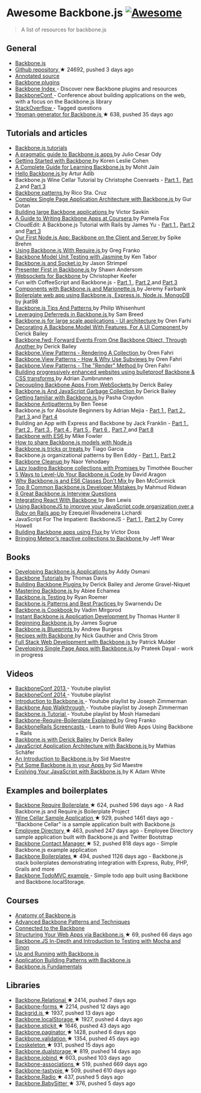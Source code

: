 <h1>
 Awesome Backbone.js
 <a href="https://github.com/sindresorhus/awesome">
  <img alt="Awesome" src="https://cdn.rawgit.com/sindresorhus/awesome/d7305f38d29fed78fa85652e3a63e154dd8e8829/media/badge.svg"/>
 </a>
</h1>
<blockquote>
 <p>
  A list of resources for backbone.js
 </p>
</blockquote>
<h2>
 General
</h2>
<ul>
 <li>
  <a href="http://backbonejs.org/">
   Backbone.js
  </a>
 </li>
 <li>
  <a href="https://github.com/jashkenas/backbone">
   Github repository
  </a>
  <span>
   &#9733 24692, pushed 3 days ago
  </span>
 </li>
 <li>
  <a href="http://backbonejs.org/docs/backbone.html">
   Annotated source
  </a>
 </li>
 <li>
  <a href="http://backplug.io/">
   Backbone plugins
  </a>
 </li>
 <li>
  <a href="https://backboneindex.com/">
   Backbone Index
  </a>
  - Discover new Backbone plugins and resources
 </li>
 <li>
  <a href="http://backboneconf.com/">
   BackboneConf
  </a>
  - Conference about building applications on the web, with a focus on the Backbone.js library
 </li>
 <li>
  <a href="http://stackoverflow.com/questions/tagged/backbone.js">
   StackOverflow
  </a>
  - Tagged questions
 </li>
 <li>
  <a href="https://github.com/yeoman/generator-backbone">
   Yeoman generator for Backbone.js
  </a>
  <span>
   &#9733 638, pushed 35 days ago
  </span>
 </li>
</ul>
<h2>
 Tutorials and articles
</h2>
<ul>
 <li>
  <a href="http://backbonetutorials.com/">
   Backbone.js tutorials
  </a>
 </li>
 <li>
  <a href="http://pragmatic-backbone.com/">
   A pragmatic guide to Backbone.js apps
  </a>
  by Julio Cesar Ody
 </li>
 <li>
  <a href="http://www.korenlc.com/backbone-js-tutorial-getting-started-with-backbone/">
   Getting Started with Backbone
  </a>
  by Koren Leslie Cohen
 </li>
 <li>
  <a href="http://www.codebeerstartups.com/2012/12/a-complete-guide-for-learning-backbone-js/">
   A Complete Guide for Learning Backbone.js
  </a>
  by Mohit Jain
 </li>
 <li>
  <a href="http://jasongiedymin.github.io/hello-backbonejs/">
   Hello Backbone.js
  </a>
  by Artur Adib
 </li>
 <li>
  Backbone.js Wine Cellar Tutorial by Christophe Coenraets -
  <a href="http://coenraets.org/blog/2011/12/backbone-js-wine-cellar-tutorial-part-1-getting-started/">
   Part 1
  </a>
  ,
  <a href="http://coenraets.org/blog/2011/12/backbone-js-wine-cellar-tutorial-part-2-crud/">
   Part 2
  </a>
  and
  <a href="http://coenraets.org/blog/2011/12/backbone-js-wine-cellar-tutorial-part-3-deep-linking-and-application-states/">
   Part 3
  </a>
 </li>
 <li>
  <a href="http://ricostacruz.com/backbone-patterns/">
   Backbone patterns
  </a>
  by Rico Sta. Cruz
 </li>
 <li>
  <a href="http://blog.soom.la/2013/10/complex-single-page-application.html">
   Complex Single Page Application Architecture with Backbone.js
  </a>
  by Gur Dotan
 </li>
 <li>
  <a href="http://victorsavkin.com/post/59496656297/building-large-backbone-applications">
   Building large Backbone applications
  </a>
  by Victor Savkin
 </li>
 <li>
  <a href="http://blog.pamelafox.org/2013/07/a-guide-to-writing-backbone-apps-at.html">
   A Guide to Writing Backbone Apps at Coursera
  </a>
  by Pamela Fox
 </li>
 <li>
  CloudEdit: A Backbone.js Tutorial with Rails by James Yu -
  <a href="http://www.jamesyu.org/2011/01/27/cloudedit-a-backbone-js-tutorial-by-example">
   Part 1
  </a>
  ,
  <a href="http://www.jamesyu.org/2011/02/09/backbone.js-tutorial-with-rails-part-2">
   Part 2
  </a>
  and
  <a href="http://www.jamesyu.org/2012/05/20/converting-cloudedit-from-backbone-to-parse/">
   Part 3
  </a>
 </li>
 <li>
  <a href="http://nerds.airbnb.com/weve-launched-our-first-nodejs-app-to-product/">
   Our First Node.js App: Backbone on the Client and Server
  </a>
  by Spike Brehm
 </li>
 <li>
  <a href="http://gregfranko.com/blog/using-backbone-dot-js-with-require-dot-js/">
   Using Backbone.js With Require.js
  </a>
  by Greg Franko
 </li>
 <li>
  <a href="http://blog.katworksgames.com/2013/03/30/bb_model_test_jasmine/">
   Backbone Model Unit Testing with Jasmine
  </a>
  by Ken Tabor
 </li>
 <li>
  <a href="http://developer.teradata.com/blog/jasonstrimpel/2011/11/backbone-js-and-socket-io">
   Backbone.js and Socket.io
  </a>
  by Jason Strimpel
 </li>
 <li>
  <a href="http://spin.atomicobject.com/2012/01/03/presenter-first-in-backbone-js/">
   Presenter First in Backbone.js
  </a>
  by Shawn Andersom
 </li>
 <li>
  <a href="http://www.artandlogic.com/blog/2014/06/websockets-for-backbone/">
   Websockets for Backbone
  </a>
  by Christopher Keefer
 </li>
 <li>
  Fun with CoffeeScript and Backbone.js -
  <a href="http://www.artandlogic.com/blog/2012/06/fun-with-coffeescript-and-backbone-js-part-1/">
   Part 1
  </a>
  ,
  <a href="http://www.artandlogic.com/blog/2012/06/fun-with-coffeescript-and-backbone-js-part-2/">
   Part 2
  </a>
  and
  <a href="http://www.artandlogic.com/blog/2012/06/fun-with-coffeescript-and-backbone-js-part-3/">
   Part 3
  </a>
 </li>
 <li>
  <a href="http://blog.jeremyfairbank.com/javascript/components-with-backbone-js-and-marionette-js/">
   Components with Backbone.js and Marionette.js
  </a>
  by Jeremy Fairbank
 </li>
 <li>
  <a href="http://kroltech.com/2013/12/boilerplate-web-app-using-backbone-js-expressjs-node-js-mongodb/">
   Boilerplate web app using Backbone.js, Express.js, Node.js, MongoDB
  </a>
  by jkat98
 </li>
 <li>
  <a href="http://www.smashingmagazine.com/2013/08/09/backbone-js-tips-patterns/">
   Backbone.js Tips And Patterns
  </a>
  by Philip Whisenhunt
 </li>
 <li>
  <a href="http://quickleft.com/blog/leveraging-deferreds-in-backbonejs">
   Leveraging Deferreds in Backbone.js
  </a>
  by Sam Breed
 </li>
 <li>
  <a href="http://orizens.com/wp/topics/backbone-js-for-large-scale-applications-ui-architecture/">
   Backbone.js for large scale applications - UI architecture
  </a>
  by Oren Farhi
 </li>
 <li>
  <a href="http://derickbailey.com/2014/09/09/decorating-a-backbone-model-with-features-for-a-ui-component/">
   Decorating A Backbone.Model With Features, For A UI Component
  </a>
  by Derick Bailey
 </li>
 <li>
  <a href="http://derickbailey.com/2014/05/13/backbone-fwd-forward-events-from-one-backbone-object-through-another/">
   Backbone.fwd: Forward Events From One Backbone Object, Through Another
  </a>
  by Derick Bailey
 </li>
 <li>
  <a href="http://orizens.com/wp/topics/backbone-view-patterns-rendering-a-collection/">
   Backbone.View Patterns - Rendering A Collection
  </a>
  by Oren Fahri
 </li>
 <li>
  <a href="http://orizens.com/wp/topics/backbone-view-patterns-how-why-to-use-subviews/">
   Backbone.View Patterns - How & Why Use Subviews
  </a>
  by Oren Fahri
 </li>
 <li>
  <a href="http://orizens.com/wp/topics/backbone-view-patterns-the-render-method/">
   Backbone.View Patterns - The "Render" Method
  </a>
  by Oren Fahri
 </li>
 <li>
  <a href="http://azumbrunnen.me/blog/building-progressively-enhanced-websites-with-bulletproof-backbone/">
   Building progressively enhanced websites using bulletproof Backbone & CSS transforms
  </a>
  by Adrian Zumbrunnen
 </li>
 <li>
  <a href="http://lostechies.com/derickbailey/2012/04/19/decoupling-backbone-apps-from-websockets/">
   Decoupling Backbone Apps From WebSockets
  </a>
  by Derick Bailey
 </li>
 <li>
  <a href="http://lostechies.com/derickbailey/2012/03/19/backbone-js-and-javascript-garbage-collection/">
   Backbone.js And JavaScript Garbage Collection
  </a>
  by Derick Bailey
 </li>
 <li>
  <a href="https://blog.safaribooksonline.com/2013/11/16/getting-familiar-with-backbone-js/">
   Getting familiar with Backbone.js
  </a>
  by Pasha Craydon
 </li>
 <li>
  <a href="http://blog.shinetech.com/2013/11/26/backbone-antipatterns/">
   Backbone Antipatterns
  </a>
  by Ben Teese
 </li>
 <li>
  Backbone.js for Absolute Beginners by Adrian Mejia -
  <a href="http://adrianmejia.com/blog/2012/09/11/backbone-dot-js-for-absolute-beginners-getting-started/">
   Part 1
  </a>
  ,
  <a href="http://adrianmejia.com/blog/2012/09/13/backbone-js-for-absolute-beginners-getting-started-part-2/">
   Part 2
  </a>
  ,
  <a href="http://adrianmejia.com/blog/2012/09/13/backbonejs-for-absolute-beginners-getting-started-part-3/">
   Part 3
  </a>
  and
  <a href="http://adrianmejia.com/blog/2012/09/13/backbone-js-for-absolute-beginners-getting-started-part-4/">
   Part 4
  </a>
 </li>
 <li>
  Building an App with Express and Backbone by Jack Franklin -
  <a href="http://javascriptplayground.com/blog/2013/02/express-backbone-application-part1">
   Part 1
  </a>
  ,
  <a href="http://javascriptplayground.com/blog/2013/02/building-an-app-with-express-and-backbone-part-2">
   Part 2
  </a>
  ,
  <a href="http://javascriptplayground.com/blog/2013/04/building-an-app-with-express-and-backbone-part-3">
   Part 3
  </a>
  ,
  <a href="http://javascriptplayground.com/blog/2013/07/building-an-app-with-express-and-backbone-part-4">
   Part 4
  </a>
  ,
  <a href="http://javascriptplayground.com/blog/2013/08/express-backbone-part5">
   Part 5
  </a>
  ,
  <a href="http://javascriptplayground.com/blog/2013/09/express-backbone-part6">
   Part 6
  </a>
  ,
  <a href="http://javascriptplayground.com/blog/2013/09/express-backbone-part7">
   Part 7
  </a>
  and
  <a href="http://javascriptplayground.com/blog/2013/10/express-backbone-part8">
   Part 8
  </a>
 </li>
 <li>
  <a href="http://mikefowler.me/2014/06/11/backbone-with-es6/">
   Backbone with ES6
  </a>
  by Mike Fowler
 </li>
 <li>
  <a href="http://amirmalik.net/2010/11/27/how-to-share-backbonejs-models-with-nodejs">
   How to share Backbone.js models with Node.js
  </a>
 </li>
 <li>
  <a href="http://tiagorg.github.io/talk-backbone-tricks-or-treats-html5devconf">
   Backbone.js tricks or treats
  </a>
  by Tiago Garcia
 </li>
 <li>
  Backbone.js organizational patterns by Ben Eddy -
  <a href="http://www.foraker.com/backbone-js-organizational-patterns/">
   Part 1
  </a>
  ,
  <a href="http://www.foraker.com/backbone-js-organizational-patterns-part-ii/">
   Part 2
  </a>
 </li>
 <li>
  <a href="http://www.webdeveasy.com/backbone-cleanup/">
   Backbone Cleanup
  </a>
  by Naor Yehodaey
 </li>
 <li>
  <a href="http://tech.adroll.com/blog/web/2013/11/12/lazyloading-backbone-collection-with-promises.html">
   Lazy loading Backbone collections with Promises
  </a>
  by Timothée Boucher
 </li>
 <li>
  <a href="https://blog.engineyard.com/2015/5-ways-to-level-up-your-backbone-code">
   5 Ways to Level-Up Your Backbone.js Code
  </a>
  by David Aragon
 </li>
 <li>
  <a href="http://benmccormick.org/2015/04/07/es6-classes-and-backbone-js/">
   Why Backbone.js and ES6 Classes Don't Mix
  </a>
  by Ben McCormick
 </li>
 <li>
  <a href="http://www.toptal.com/backbone-js/top-8-common-backbone-js-developer-mistakes">
   Top 8 Common Backbone.js Developer Mistakes
  </a>
  by Mahmud Ridwan
 </li>
 <li>
  <a href="http://www.toptal.com/backbone-js/interview-questions">
   8 Great Backbone.js Interview Questions
  </a>
 </li>
 <li>
  <a href="https://quickleft.com/blog/integrating-react-with-backbone/">
   Integrating React With Backbone
  </a>
  by Ben Lewis
 </li>
 <li>
  <a href="https://medium.com/@ezekielriva/using-backbonejs-to-improve-your-javascript-code-organization-over-a-ruby-on-rails-app-11784575a4f2">
   Using BackboneJS to improve your JavaScript code organization over a Ruby on Rails app
  </a>
  by Ezequiel Rivadeneira Lichardi
 </li>
 <li>
  JavaScript For The Impatient: BackboneJS -
  <a href="https://medium.com/@coreyhowell/javascript-for-the-impatient-backbonejs-part-1-7f4dba8fcea">
   Part 1
  </a>
  ,
  <a href="https://medium.com/@coreyhowell/javascript-for-the-impatient-backbonejs-part-2-a139df9bbbf0">
   Part 2
  </a>
  by Corey Howell
 </li>
 <li>
  <a href="https://medium.com/@victordoss/building-backbone-apps-using-flux-f656fd8a873a">
   Building Backbone apps using Flux
  </a>
  by Victor Doss
 </li>
 <li>
  <a href="https://mixmax.com/blog/meteor-and-backbone">
   Bringing Meteor’s reactive collections to Backbone
  </a>
  by Jeff Wear
 </li>
</ul>
<h2>
 Books
</h2>
<ul>
 <li>
  <a href="http://addyosmani.github.io/backbone-fundamentals/">
   Developing Backbone.js Applications
  </a>
  by Addy Osmani
 </li>
 <li>
  <a href="https://leanpub.com/backbonetutorials">
   Backbone Tutorials
  </a>
  by Thomas Davis
 </li>
 <li>
  <a href="https://leanpub.com/building-backbone-plugins">
   Building Backbone Plugins
  </a>
  by Derick Bailey and Jerome Gravel-Niquet
 </li>
 <li>
  <a href="http://www.amazon.com/dp/1783288493">
   Mastering Backbone.js
  </a>
  by Abiee Echamea
 </li>
 <li>
  <a href="http://backbone-testing.com/">
   Backbone.js Testing
  </a>
  by Ryan Roemer
 </li>
 <li>
  <a href="http://www.amazon.com/dp/1783283572">
   Backbone.js Patterns and Best Practices
  </a>
  by Swarnendu De
 </li>
 <li>
  <a href="http://www.amazon.com/dp/1782162720/">
   Backbone.js Cookbook
  </a>
  by Vadim Mirgorod
 </li>
 <li>
  <a href="http://www.amazon.com/dp/1782165665">
   Instant Backbone.js Application Development
  </a>
  by Thomas Hunter II
 </li>
 <li>
  <a href="http://www.amazon.com/dp/1430263342/">
   Beginning Backbone.js
  </a>
  by James Sugrue
 </li>
 <li>
  <a href="http://www.amazon.com/dp/1783286997/">
   Backbone.js Blueprints
  </a>
  by Andrew Burgess
 </li>
 <li>
  <a href="http://recipeswithbackbone.com/">
   Recipes with Backbone
  </a>
  by Nick Gauthier and Chris Strom
 </li>
 <li>
  <a href="http://shop.oreilly.com/product/0636920030799.do">
   Full Stack Web Development with Backbone.js
  </a>
  by Patrick Mulder
 </li>
 <li>
  <a href="https://singlepagebook.supportbee.com/">
   Developing Single Page Apps with Backbone.js
  </a>
  by Prateek Dayal - work in progress
 </li>
</ul>
<h2>
 Videos
</h2>
<ul>
 <li>
  <a href="https://www.youtube.com/playlist?list=PLlgxAbM67lYLJm9_Ub3gStXa2vjb51aUX">
   BackboneConf 2013
  </a>
  - Youtube playlist
 </li>
 <li>
  <a href="https://www.youtube.com/playlist?list=PLlgxAbM67lYIGw8DnANC7VgREbzJRQged">
   BackboneConf 2014
  </a>
  - Youtube playlist
 </li>
 <li>
  <a href="https://www.youtube.com/playlist?list=PLCE344BDBD8FAC282">
   Introduction to Backbone.js
  </a>
  - Youtube playlist by Joseph Zimmerman
 </li>
 <li>
  <a href="https://www.youtube.com/playlist?list=PL0C57F698BD4766B1">
   Backbone App Walkthrough
  </a>
  - Youtube playlist by Joseph Zimmerman
 </li>
 <li>
  <a href="http://www.youtube.com/playlist?list=PLTjRvDozrdlwn9IsHWEs9IQv3HQob4bH3">
   Backbone.js Tutorial
  </a>
  - Youtube playlist by Mosh Hamedani
 </li>
 <li>
  <a href="http://gregfranko.com/blog/backbone-require-boilerplate-explained/">
   Backbone-Require-Boilerplate Explained
  </a>
  by Greg Franko
 </li>
 <li>
  <a href="http://www.backbonerails.com/">
   BackboneRails Screencasts
  </a>
  - Learn to Build Web Apps Using Backbone + Rails
 </li>
 <li>
  <a href="https://www.youtube.com/watch?v=VERQEr-bVTs">
   Backbone.js with Derick Bailey
  </a>
  by Derick Bailey
 </li>
 <li>
  <a href="http://www.youtube.com/watch?v=PGgZ7qRvoGE">
   JavaScript Application Architecture with Backbone.js
  </a>
  by Mathias Schäfer
 </li>
 <li>
  <a href="http://www.youtube.com/watch?v=PcTVQyrWSSs">
   An Introduction to Backbone.js
  </a>
  by Sid Maestre
 </li>
 <li>
  <a href="http://www.youtube.com/watch?v=jM8KE_Fa6JI">
   Put Some Backbone.js in your Apps
  </a>
  by Sid Maestre
 </li>
 <li>
  <a href="http://wordpress.tv/2013/09/05/k-adam-white-evolving-your-javascript-with-backbone-js/">
   Evolving Your JavaScript with Backbone.js
  </a>
  by K Adam White
 </li>
</ul>
<h2>
 Examples and boilerplates
</h2>
<ul>
 <li>
  <a href="https://github.com/BoilerplateMVC/Backbone-Require-Boilerplate">
   Backbone Require Boilerplate
  </a>
  <span>
   &#9733 624, pushed 596 days ago
  </span>
  - A Rad Backbone.js and Require.js Boilerplate Project
 </li>
 <li>
  <a href="https://github.com/ccoenraets/backbone-cellar">
   Wine Cellar Sample Application
  </a>
  <span>
   &#9733 929, pushed 1461 days ago
  </span>
  - "Backbone Cellar" is a sample application built with Backbone.js
 </li>
 <li>
  <a href="https://github.com/ccoenraets/directory-backbone-bootstrap">
   Employee Directory
  </a>
  <span>
   &#9733 463, pushed 247 days ago
  </span>
  - Employee Directory sample application built with Backbone.js and Twitter Bootstrap
 </li>
 <li>
  <a href="https://github.com/dmytroyarmak/backbone-contact-manager">
   Backbone Contact Manager
  </a>
  <span>
   &#9733 52, pushed 818 days ago
  </span>
  - Simple Backbone.js example application
 </li>
 <li>
  <a href="https://github.com/addyosmani/backbone-boilerplates">
   Backbone Boilerplates
  </a>
  <span>
   &#9733 494, pushed 1126 days ago
  </span>
  - Backbone.js stack boilerplates demonstrating integration with Express, Ruby, PHP, Grails and more
 </li>
 <li>
  <a href="http://todomvc.com/examples/backbone/">
   Backbone TodoMVC example
  </a>
  - Simple todo app built using Backbone and Backbone.localStorage.
 </li>
</ul>
<h2>
 Courses
</h2>
<ul>
 <li>
  <a href="https://www.codeschool.com/courses/anatomy-of-backbone-js">
   Anatomy of Backbone.js
  </a>
 </li>
 <li>
  <a href="http://code.tutsplus.com/courses/advanced-backbone-patterns-and-techniques">
   Advanced Backbone Patterns and Techniques
  </a>
 </li>
 <li>
  <a href="http://code.tutsplus.com/courses/connected-to-the-backbone">
   Connected to the Backbone
  </a>
 </li>
 <li>
  <a href="https://github.com/hegdeashwin/Backbone">
   Structuring Your Web Apps via Backbone.js
  </a>
  <span>
   &#9733 69, pushed 66 days ago
  </span>
 </li>
 <li>
  <a href="https://frontendmasters.com/courses/backbone-js-in-depth-testing-mocha-sinon/">
   Backbone.JS In-Depth and Introduction to Testing with Mocha and Sinon
  </a>
 </li>
 <li>
  <a href="http://www.lynda.com/Backbonejs-tutorials/Up-Running-Backbonejs/163089-2.html">
   Up and Running with Backbone.js
  </a>
 </li>
 <li>
  <a href="http://www.pluralsight.com/courses/playing-with-backbonejs">
   Application Building Patterns with Backbone.js
  </a>
 </li>
 <li>
  <a href="http://www.pluralsight.com/courses/backbone-fundamentals">
   Backbone.js Fundamentals
  </a>
 </li>
</ul>
<h2>
 Libraries
</h2>
<ul>
 <li>
  <a href="https://github.com/PaulUithol/Backbone-relational">
   Backbone.Relational
  </a>
  <span>
   &#9733 2414, pushed 7 days ago
  </span>
 </li>
 <li>
  <a href="https://github.com/powmedia/backbone-forms">
   Backbone-forms
  </a>
  <span>
   &#9733 2214, pushed 12 days ago
  </span>
 </li>
 <li>
  <a href="https://github.com/wyuenho/backgrid">
   Backgrid.js
  </a>
  <span>
   &#9733 1937, pushed 13 days ago
  </span>
 </li>
 <li>
  <a href="https://github.com/jeromegn/Backbone.localStorage">
   Backbone.localStorage
  </a>
  <span>
   &#9733 1927, pushed 4 days ago
  </span>
 </li>
 <li>
  <a href="https://github.com/NYTimes/backbone.stickit">
   Backbone.stickit
  </a>
  <span>
   &#9733 1646, pushed 43 days ago
  </span>
 </li>
 <li>
  <a href="https://github.com/backbone-paginator/backbone.paginator">
   Backbone.paginator
  </a>
  <span>
   &#9733 1428, pushed 6 days ago
  </span>
 </li>
 <li>
  <a href="https://github.com/thedersen/backbone.validation">
   Backbone.validation
  </a>
  <span>
   &#9733 1354, pushed 45 days ago
  </span>
 </li>
 <li>
  <a href="https://github.com/paulmillr/exoskeleton">
   Exoskeleton
  </a>
  <span>
   &#9733 931, pushed 15 days ago
  </span>
 </li>
 <li>
  <a href="https://github.com/nilbus/Backbone.dualStorage">
   Backbone.dualstorage
  </a>
  <span>
   &#9733 819, pushed 14 days ago
  </span>
 </li>
 <li>
  <a href="https://github.com/noveogroup/backbone.iobind">
   Backbone.iobind
  </a>
  <span>
   &#9733 603, pushed 103 days ago
  </span>
 </li>
 <li>
  <a href="https://github.com/dhruvaray/backbone-associations">
   Backbone-associations
  </a>
  <span>
   &#9733 519, pushed 669 days ago
  </span>
 </li>
 <li>
  <a href="https://github.com/PaulUithol/backbone-tastypie">
   Backbone-tastypie
  </a>
  <span>
   &#9733 509, pushed 610 days ago
  </span>
 </li>
 <li>
  <a href="https://github.com/marionettejs/backbone.radio">
   Backbone.Radio
  </a>
  <span>
   &#9733 437, pushed 5 days ago
  </span>
 </li>
 <li>
  <a href="https://github.com/marionettejs/backbone.babysitter">
   Backbone.BabySitter
  </a>
  <span>
   &#9733 376, pushed 5 days ago
  </span>
 </li>
</ul>
